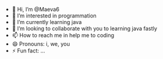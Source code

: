 - 👋 Hi, I’m @Maeva6
- 👀 I’m interested in programmation
- 🌱 I’m currently learning java
- 💞️ I’m looking to collaborate with you to learning java fastly
- 📫 How to reach me in help me to coding
- 😄 Pronouns: i, we, you
- ⚡ Fun fact: ...

<!---
Maeva6/Maeva6 is a ✨ special ✨ repository because its `README.md` (this file) appears on your GitHub profile.
You can click the Preview link to take a look at your changes.
--->
